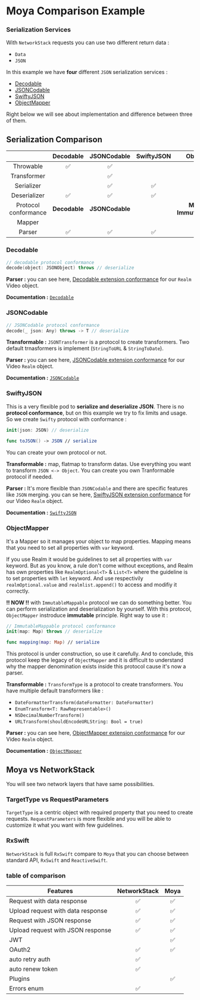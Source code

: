 # Moya Comparison Example
 
### Serialization Services
With `NetworkStack` requests you can use two different return data : 

- `Data`
- `JSON`

In this example we have **four** different `JSON` serialization services : 

- [Decodable](MoyaComparison/Services/Serialization/Decodable/SerializationServiceDecodable.swift)
- [JSONCodable](MoyaComparison/Services/Serialization/JSONCodable/SerializationServiceJSONCodable.swift)
- [SwiftyJSON](MoyaComparison/Services/Serialization/SwiftyJSON/SerializationServiceSwiftyJSON.swift)
- [ObjectMapper](MoyaComparison/Services/Serialization/ObjectMapper/SerializationServiceObjectMapper.swift)

Right below we will see about implementation and difference between three of them.

## Serialization Comparison

|             |Decodable|JSONCodable|SwiftyJSON|ObjectMapper|
|:-----------:|:-------:|:---------:|:--------:|:----------:|
|Throwable    |   ✅    |    ✅    |          |      ✅    |
|Transformer  |         |    ✅    |          |      ✅    |
|Serializer   |         |    ✅    |    ✅    |      ✅    |
|Deserializer |   ✅    |    ✅    |    ✅    |      ✅    |
|Protocol conformance | **Decodable** | **JSONCodable** | | **Mappable** or **ImmutableMappable**|
|Mapper       |         |          |          |      ✅    |
|Parser       |   ✅    |    ✅   |    ✅    |      ✅    |

### Decodable

```swift
// decodable protocol conformance
decode(object: JSONObject) throws // deserialize
```
**Parser :** you can see here, [Decodable extension conformance](MoyaComparison/Models/Parser/Decodable/Video+Decodable.swift) for our `Realm` Video object.

**Documentation :**
[`Decodable`](https://github.com/Anviking/Decodable) 

### JSONCodable

```swift
// JSONCodable protocol conformance
decode(_ json: Any) throws -> T // deserialize
```

**Transformable :** `JSONTransformer` is a protocol to create transformers. Two default trnasformers is implement (`StringToURL` & `StringToDate`).

**Parser :** you can see here, [JSONCodable extension conformance](MoyaComparison/Models/Parser/JSONCodable/Video+JSONCodable.swift) for our Video `Realm` object.

**Documentation :**
[`JSONCodable`](https://github.com/matthewcheok/JSONCodable) 

### SwiftyJSON
This is a very flexible pod to **serialize and deserialize JSON**. There is no **protocol conformance**, but on this example we try to fix limits and usage. So we create `Swifty` protocol with conformance :

```swift
init(json: JSON) // deserialize
 
func toJSON() -> JSON // serialize
```
You can create your own protocol or not.

**Transformable :** map, flatmap to transform datas. Use everything you want to transform `JSON <-> Object`. You can create you own Tranformable protocol if needed. 

**Parser :** 
It's more flexible than `JSONCodable` and there are specific features like  `JSON` merging. you can se here, [SwiftyJSON extension conformance](MoyaComparison/Models/Parser/SwiftyJSON/Video+SwiftyJSON.swift) for our Video `Realm` object.

**Documentation :**
[`SwiftyJSON`](https://github.com/SwiftyJSON/SwiftyJSON) 

### ObjectMapper
It's a Mapper so it manages your object to map properties. Mapping means that you need to set all properties with `var` keyword. 

If you use Realm it would be guidelines to set all properties with `var` keyword. But as you know, a rule don't come without exceptions, and Realm has own properties like `RealmOptional<T>` & `List<T>` where the guideline is to set properties with `let` keyword. And use respectivily `realmOptional.value` and `realmlist.append()` to access and modifiy it correctly.  

**!! NOW !!** with `ImmutableMappable` protocol we can do something better. You can perform serialization and deserialization by yourself. With this protocol, `ObjectMapper` instroduce **immutable** principle. Right way to use it :

```swift
// ImmutableMappable protocol conformance
init(map: Map) throws // deserialize

func mapping(map: Map) // serialize
```
This protocol is under construction, so use it carefully. And to conclude, this protocol keep the legacy of `ObjectMapper` and it is difficult to understand why the mapper denomination exists inside this protocol cause it's now a parser.

**Transformable :** 
`TransformType` is a protocol to create transformers. You have multiple default transformers like :

- `DateFormatterTransform(dateFormatter: DateFormatter)`
- `EnumTransform<T: RawRepresentable>()`
- `NSDecimalNumberTransform()`
- `URLTransform(shouldEncodeURLString: Bool = true)`

**Parser :**
you can see here, [ObjectMapper extension conformance](MoyaComparison/Models/Parser/ObjectMapper/Video+ObjectMapper.swift) for our Video `Realm` object.

**Documentation :** 
[`ObjectMapper`](https://github.com/Hearst-DD/ObjectMapper) 

## Moya vs NetworkStack
You will see two network layers that have same possibilities.

### TargetType vs RequestParameters
`TargetType` is a centric object with required property that you need to create requests. `RequestParameters` is more flexible and you will be able to customize it what you want with few guidelines.

### RxSwift
`NetworkStack` is full `RxSwift` compare to `Moya` that you can choose between standard API, `RxSwift` and `ReactiveSwift`.

### table of comparison

|               Features            | NetworkStack  | Moya |
| --------------------------------- | :-----------: | :--: |
| Request with data response        |       ✅      | ✅  |
| Upload request with data response |       ✅      | ✅  |
| Request with JSON response        |       ✅      | ✅  |
| Upload request with JSON response |       ✅      | ✅  |
| JWT                               |               | ✅  |
| OAuth2                            |       ✅      | ✅  |
| auto retry auth                   |       ✅      |     |
| auto renew token                  |       ✅      |     |
| Plugins                           |               |  ✅ |
| Errors enum                       |       ✅      |     |

